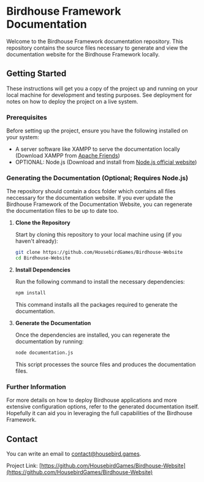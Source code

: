 # Birdhouse Framework Documentation

Welcome to the Birdhouse Framework documentation repository. This repository contains the source files necessary to generate and view the documentation website for the Birdhouse Framework locally.

## Getting Started

These instructions will get you a copy of the project up and running on your local machine for development and testing purposes. See deployment for notes on how to deploy the project on a live system.

### Prerequisites

Before setting up the project, ensure you have the following installed on your system:
- A server software like XAMPP to serve the documentation locally (Download XAMPP from [Apache Friends](https://www.apachefriends.org/index.html))
- OPTIONAL: Node.js (Download and install from [Node.js official website](https://nodejs.org/))

### Generating the Documentation (Optional; Requires Node.js)

The repository should contain a docs folder which contains all files neccessary for the documentation website. If you ever update the Birdhouse Framework of the Documentation Website, you can regenerate the documentation files to be up to date too.

1. **Clone the Repository**

   Start by cloning this repository to your local machine using (if you haven't already):

   ```bash
   git clone https://github.com/HousebirdGames/Birdhouse-Website
   cd Birdhouse-Website
   ```

2. **Install Dependencies**

   Run the following command to install the necessary dependencies:

   ```bash
   npm install
   ```

   This command installs all the packages required to generate the documentation.

3. **Generate the Documentation**

   Once the dependencies are installed, you can regenerate the documentation by running:

   ```bash
   node documentation.js
   ```

   This script processes the source files and produces the documentation files.

### Further Information

For more details on how to deploy Birdhouse applications and more extensive configuration options, refer to the generated documentation itself. Hopefully it can aid you in leveraging the full capabilities of the Birdhouse Framework.

## Contact

You can write an email to [contact@housebird.games](mailto:contact@housebird.games).

Project Link: [https://github.com/HousebirdGames/Birdhouse-Website](https://github.com/HousebirdGames/Birdhouse-Website)